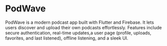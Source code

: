 # PodWave
PodWave is a modern podcast app built with Flutter and Firebase. It lets users discover and upload their own podcasts effortlessly. Features include secure authentication, real-time updates,a user page (profile, uploads, favorites, and last listened), offline listening, and a sleek UI.
